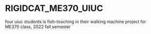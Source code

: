 # RIGIDCAT_ME370_UIUC
four uiuc students is fish-touching in their walking machine project for ME370 class, 2022 fall semester
